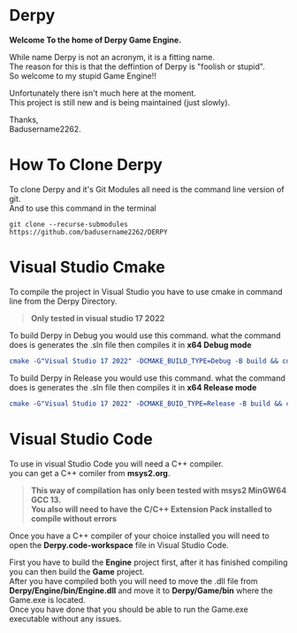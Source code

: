 # Derpy
**Welcome To the home of Derpy Game Engine.**

While name Derpy is not an acronym, it is a fitting name.\
The reason for this is that the deffintion of Derpy is "foolish or stupid".\
So welcome to my stupid Game Engine!!

Unfortunately there isn't much here at the moment. \
This project is still new and is being maintained (just slowly).

Thanks,\
Badusername2262.
# How To Clone Derpy
To clone Derpy and it's Git Modules all need is the command line version of git.\
And to use this command in the terminal
```
git clone --recurse-submodules https://github.com/badusername2262/DERPY
```

# Visual Studio Cmake
To compile the project in Visual Studio you have to use cmake in command line from the Derpy Directory.

>**Only tested in visual studio 17 2022**

To build Derpy in Debug you would use this command. what the command does is generates the .sln file then compiles it in **x64 Debug mode**
```Cmake 17 2022
cmake -G"Visual Studio 17 2022" -DCMAKE_BUILD_TYPE=Debug -B build && cd build && cmake --build . --target ALL_BUILD --config Debug
```

To build Derpy in Release you would use this command. what the command does is generates the .sln file then compiles it in **x64 Release mode**
```Cmake 17 2022
cmake -G"Visual Studio 17 2022" -DCMAKE_BUID_TYPE=Release -B build && cd build && cmake --build . --target ALL_BUILD --config Release
```
# Visual Studio Code
To use in visual Studio Code you will need a C++ compiler.\
you can get a C++ comiler from **msys2.org**.
>**This way of compilation has only been tested with msys2 MinGW64 GCC 13.\
You also will need to have the C/C++ Extension Pack installed to compile without errors**

Once you have a C++ compiler of your choice installed you will need to open the **Derpy.code-workspace** file in Visual Studio Code.

First you have to build the **Engine** project first, after it has finished compiling you can then build the **Game** project.\
After you have compiled both you will need to move the .dll file from **Derpy/Engine/bin/Engine.dll** and move it to **Derpy/Game/bin** where the Game.exe is located.\
Once you have done that you should be able to run the Game.exe executable without any issues.
